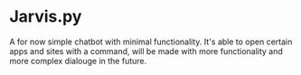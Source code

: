 # Jarvis.py
A for now simple chatbot with minimal functionality. It's able to open certain apps and sites with a command, will be made with more functionality and more complex dialouge in the future.
